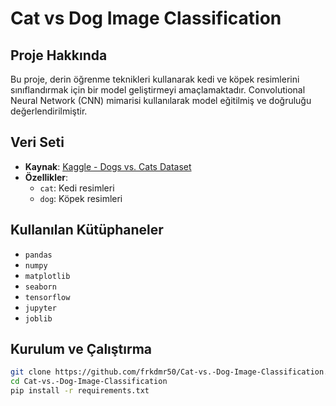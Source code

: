 # Cat vs Dog Image Classification

## Proje Hakkında

Bu proje, derin öğrenme teknikleri kullanarak kedi ve köpek resimlerini sınıflandırmak için bir model geliştirmeyi amaçlamaktadır. Convolutional Neural Network (CNN) mimarisi kullanılarak model eğitilmiş ve doğruluğu değerlendirilmiştir.

## Veri Seti

- **Kaynak**: [Kaggle - Dogs vs. Cats Dataset](https://www.kaggle.com/c/dogs-vs-cats/data)
- **Özellikler**:
  - `cat`: Kedi resimleri
  - `dog`: Köpek resimleri

## Kullanılan Kütüphaneler

- `pandas`
- `numpy`
- `matplotlib`
- `seaborn`
- `tensorflow`
- `jupyter`
- `joblib`

## Kurulum ve Çalıştırma

```bash
git clone https://github.com/frkdmr50/Cat-vs.-Dog-Image-Classification.git
cd Cat-vs.-Dog-Image-Classification
pip install -r requirements.txt

